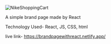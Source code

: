 ![NikeShoppingCart](https://github.com/user-attachments/assets/fd9f10c6-9204-4248-b4c1-39692702c19a)


A simple brand page made by React

Technology Used- React, JS, CSS, html

live link- https://brandpagewithreact.netlify.app/
